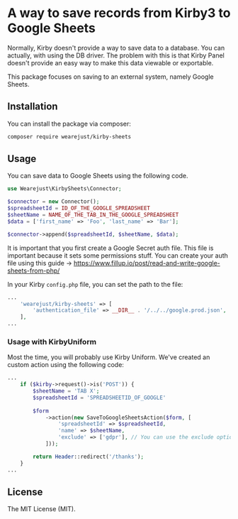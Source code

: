# A way to save records from Kirby3 to Google Sheets

Normally, Kirby doesn't provide a way to save data to a database. You can actually, with using the DB driver. 
The problem with this is that Kirby Panel doesn't provide an easy way to make this data viewable or exportable. 

This package focuses on saving to an external system, namely Google Sheets.

## Installation

You can install the package via composer:

```bash
composer require wearejust/kirby-sheets
```

## Usage

You can save data to Google Sheets using the following code.

```php
use Wearejust\KirbySheets\Connector;

$connector = new Connector();
$spreadsheetId = ID_OF_THE_GOOGLE_SPREADSHEET
$sheetName = NAME_OF_THE_TAB_IN_THE_GOOGLE_SPREADSHEET
$data = ['first_name' => 'Foo', 'last_name' => 'Bar'];

$connector->append($spreadsheetId, $sheetName, $data);

```

It is important that you first create a Google Secret auth file. This file is important because it sets some permissions stuff. You can create your auth file using this guide -> https://www.fillup.io/post/read-and-write-google-sheets-from-php/

In your Kirby `config.php` file, you can set the path to the file:

```php
...
    'wearejust/kirby-sheets' => [
        'authentication_file' => __DIR__ . '/../../google.prod.json',
    ],
...
```

### Usage with KirbyUniform

Most the time, you will probably use Kirby Uniform. We've created an custom action using the following code:

```php
...
    if ($kirby->request()->is('POST')) {
        $sheetName = 'TAB X';
        $spreadsheetId = 'SPREADSHEETID_OF_GOOGLE'
        
        $form
            ->action(new SaveToGoogleSheetsAction($form, [
                'spreadsheetId' => $spreadsheetId,
                'name' => $sheetName,
                'exclude' => ['gdpr'], // You can use the exclude option to exclude keys from the form data
            ]));

        return Header::redirect('/thanks');
    }
...

```

## License

The MIT License (MIT). 

